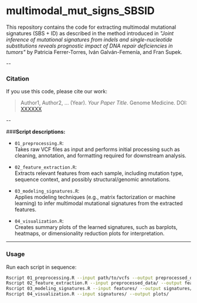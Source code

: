 # multimodal_mut_signs_SBSID
This repository contains the code for extracting multimodal mutational signatures (SBS + ID) as described in the method introduced in *"Joint inference of mutational signatures from indels and single-nucleotide substitutions reveals prognostic impact of DNA repair deficiencies in tumors"* by Patricia Ferrer-Torres, Iván Galván-Femenía, and Fran Supek.

--

### Citation

If you use this code, please cite our work:

> Author1, Author2, ... (Year). *Your Paper Title*. Genome Medicine. DOI: [XXXXXX](https://doi.org/XXXXXX)

--

###**Script descriptions:**

- `01_preprocessing.R`:  
  Takes raw VCF files as input and performs initial processing such as cleaning, annotation, and formatting required for downstream analysis.

- `02_feature_extraction.R`:  
  Extracts relevant features from each sample, including mutation type, sequence context, and possibly structural/genomic annotations.

- `03_modeling_signatures.R`:  
  Applies modeling techniques (e.g., matrix factorization or machine learning) to infer multimodal mutational signatures from the extracted features.

- `04_visualization.R`:  
  Creates summary plots of the learned signatures, such as barplots, heatmaps, or dimensionality reduction plots for interpretation.

---

### Usage

Run each script in sequence:

```bash
Rscript 01_preprocessing.R --input path/to/vcfs --output preprocessed_data/
Rscript 02_feature_extraction.R --input preprocessed_data/ --output features/
Rscript 03_modeling_signatures.R --input features/ --output signatures/
Rscript 04_visualization.R --input signatures/ --output plots/
